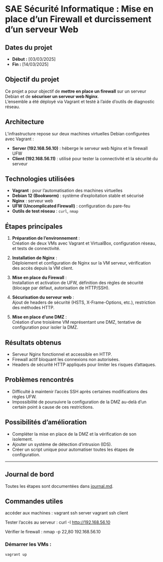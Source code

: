 # SAE Sécurité Informatique : Mise en place d’un Firewall et durcissement d’un serveur Web

## Dates du projet
- **Début :** [03/03/2025]
- **Fin :** [14/03/2025]

## Objectif du projet
Ce projet a pour objectif de **mettre en place un firewall** sur un serveur Debian et de **sécuriser un serveur web Nginx**.  
L’ensemble a été déployé via Vagrant et testé à l’aide d’outils de diagnostic réseau.

## Architecture

L’infrastructure repose sur deux machines virtuelles Debian configurées avec Vagrant :
- **Server (192.168.56.10)** : héberge le serveur web Nginx et le firewall UFW
- **Client (192.168.56.11)** : utilisé pour tester la connectivité et la sécurité du serveur

## Technologies utilisées

- **Vagrant** : pour l’automatisation des machines virtuelles
- **Debian 12 (Bookworm)** : système d’exploitation stable et sécurisé
- **Nginx** : serveur web
- **UFW (Uncomplicated Firewall)** : configuration du pare-feu
- **Outils de test réseau** : `curl`, `nmap`

## Étapes principales

1. **Préparation de l’environnement** :  
   Création de deux VMs avec Vagrant et VirtualBox, configuration réseau, et tests de connectivité.

2. **Installation de Nginx** :  
   Déploiement et configuration de Nginx sur la VM serveur, vérification des accès depuis la VM client.

3. **Mise en place du Firewall** :  
   Installation et activation de UFW, définition des règles de sécurité (blocage par défaut, autorisation de HTTP/SSH).

4. **Sécurisation du serveur web** :  
   Ajout de headers de sécurité (HSTS, X-Frame-Options, etc.), restriction des méthodes HTTP.

5. **Mise en place d’une DMZ** :  
   Création d’une troisième VM représentant une DMZ, tentative de configuration pour isoler la DMZ.

## Résultats obtenus

- Serveur Nginx fonctionnel et accessible en HTTP.
- Firewall actif bloquant les connexions non autorisées.
- Headers de sécurité HTTP appliqués pour limiter les risques d’attaques.

## Problèmes rencontrés

- Difficulté à maintenir l’accès SSH après certaines modifications des règles UFW.
- Impossibilité de poursuivre la configuration de la DMZ au-delà d’un certain point à cause de ces restrictions.

## Possibilités d’amélioration

- Compléter la mise en place de la DMZ et la vérification de son isolement.
- Ajouter un système de détection d’intrusion (IDS).
- Créer un script unique pour automatiser toutes les étapes de configuration.

---

## Journal de bord
Toutes les étapes sont documentées dans [journal.md](./journal.md).

## Commandes utiles

accéder aux machines : 
vagrant ssh server
vagrant ssh client

Tester l’accès au serveur :
curl -I http://192.168.56.10

Vérifier le firewall :
nmap -p 22,80 192.168.56.10

### Démarrer les VMs :
```bash
vagrant up

